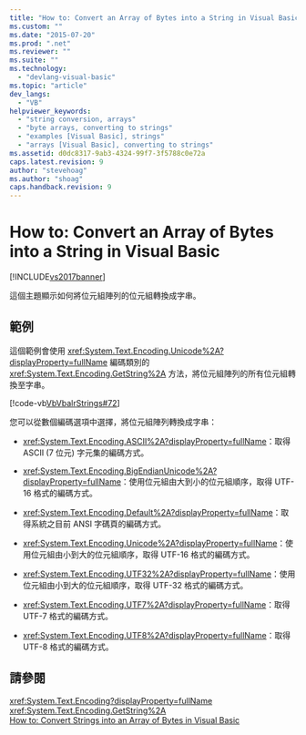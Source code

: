 ```yaml
---
title: "How to: Convert an Array of Bytes into a String in Visual Basic | Microsoft Docs"
ms.custom: ""
ms.date: "2015-07-20"
ms.prod: ".net"
ms.reviewer: ""
ms.suite: ""
ms.technology: 
  - "devlang-visual-basic"
ms.topic: "article"
dev_langs: 
  - "VB"
helpviewer_keywords: 
  - "string conversion, arrays"
  - "byte arrays, converting to strings"
  - "examples [Visual Basic], strings"
  - "arrays [Visual Basic], converting to strings"
ms.assetid: d0dc8317-9ab3-4324-99f7-3f5788c0e72a
caps.latest.revision: 9
author: "stevehoag"
ms.author: "shoag"
caps.handback.revision: 9
---
```

# How to: Convert an Array of Bytes into a String in Visual Basic
[!INCLUDE[vs2017banner](../../../../visual-basic/includes/vs2017banner.md)]

這個主題顯示如何將位元組陣列的位元組轉換成字串。  
  
## 範例  
 這個範例會使用 <xref:System.Text.Encoding.Unicode%2A?displayProperty=fullName> 編碼類別的 <xref:System.Text.Encoding.GetString%2A> 方法，將位元組陣列的所有位元組轉換至字串。  
  
 [!code-vb[VbVbalrStrings#72](../../../../visual-basic/language-reference/functions/codesnippet/VisualBasic/how-to-convert-an-array-of-bytes-into-a-string_1.vb)]  
  
 您可以從數個編碼選項中選擇，將位元組陣列轉換成字串：  
  
-   <xref:System.Text.Encoding.ASCII%2A?displayProperty=fullName>：取得 ASCII \(7 位元\) 字元集的編碼方式。  
  
-   <xref:System.Text.Encoding.BigEndianUnicode%2A?displayProperty=fullName>：使用位元組由大到小的位元組順序，取得 UTF\-16 格式的編碼方式。  
  
-   <xref:System.Text.Encoding.Default%2A?displayProperty=fullName>：取得系統之目前 ANSI 字碼頁的編碼方式。  
  
-   <xref:System.Text.Encoding.Unicode%2A?displayProperty=fullName>：使用位元組由小到大的位元組順序，取得 UTF\-16 格式的編碼方式。  
  
-   <xref:System.Text.Encoding.UTF32%2A?displayProperty=fullName>：使用位元組由小到大的位元組順序，取得 UTF\-32 格式的編碼方式。  
  
-   <xref:System.Text.Encoding.UTF7%2A?displayProperty=fullName>：取得 UTF\-7 格式的編碼方式。  
  
-   <xref:System.Text.Encoding.UTF8%2A?displayProperty=fullName>：取得 UTF\-8 格式的編碼方式。  
  
## 請參閱  
 <xref:System.Text.Encoding?displayProperty=fullName>   
 <xref:System.Text.Encoding.GetString%2A>   
 [How to: Convert Strings into an Array of Bytes in Visual Basic](../../../../visual-basic/programming-guide/language-features/strings/how-to-convert-strings-into-an-array-of-bytes.md)
